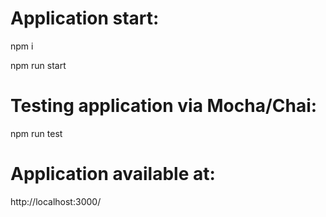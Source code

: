 # Application start:

npm i

npm run start

# Testing application via Mocha/Chai:

npm run test

# Application available at:

http://localhost:3000/
